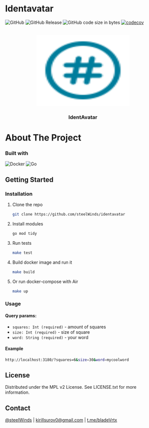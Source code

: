 # Identavatar

![GitHub](https://img.shields.io/github/license/steelWinds/identavatar)
![GitHub Release](https://img.shields.io/github/v/release/steelWinds/identavatar)
![GitHub code size in bytes](https://img.shields.io/github/languages/code-size/steelWinds/identavatar)
[![codecov](https://codecov.io/gh/steelWinds/identavatar/graph/badge.svg?token=ZR9WP4K9X1)](https://codecov.io/gh/steelWinds/identavatar)


</br>
<div align="center">
  <img width="300" height="230" src="./public/logo.svg">
  <h3 align="center">IdentAvatar</h3>
</div>

# About The Project

### Built with
![Docker](https://img.shields.io/badge/docker-%230db7ed.svg?style=for-the-badge&logo=docker&logoColor=white)
![Go](https://img.shields.io/badge/go-%2300ADD8.svg?style=for-the-badge&logo=go&logoColor=white)

## Getting Started

### Installation
1. Clone the repo
   ```bash
   git clone https://github.com/steelWinds/identavatar
   ```
2. Install modules
   ```bash
   go mod tidy
   ```
3. Run tests
   ```bash
   make test
   ```
4. Build docker image and run it
   ```bash
   make build
   ```
5. Or run docker-compose with Air
   ```bash
   make up
   ```
### Usage

#### Query params:
- ```squares: Int (required)``` - amount of squares
- ```size: Int (required)``` - size of square 
- ```word: String (required)``` - your word 

#### Example
```bash
http://localhost:3180/?squares=6&size=30&word=mycoolword
```
## License

Distributed under the MPL v2 License. See LICENSE.txt for more information.

## Contact

[@steelWinds](https://github.com/steelWinds) | kirillsurov0@gmail.com | [t.me/bladeVrtx](https://t.me/bladeVrtx)
